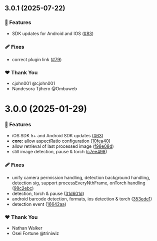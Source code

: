 ## 3.0.1 (2025-07-22)

### 🚀 Features

- SDK updates for Android and IOS ([#83](https://github.com/NativeScript/mlkit/pull/83))

### 🩹 Fixes

- correct plugin link ([#79](https://github.com/NativeScript/mlkit/pull/79))

### ❤️ Thank You

- cjohn001 @cjohn001
- Nandesora Tjihero @Ombuweb

# 3.0.0 (2025-01-29)

### 🚀 Features

- iOS SDK 5+ and Android SDK updates ([#63](https://github.com/NativeScript/mlkit/pull/63))
- **core:** allow aspectRatio configuration ([10fea40](https://github.com/NativeScript/mlkit/commit/10fea40))
- allow retrieval of last processed image ([f98e08d](https://github.com/NativeScript/mlkit/commit/f98e08d))
- still image detection, pause & torch ([c7ee498](https://github.com/NativeScript/mlkit/commit/c7ee498))

### 🩹 Fixes

- unify camera permission handling, detection background handling, detection sig, support processEveryNthFrame, onTorch handling ([98c2ebc](https://github.com/NativeScript/mlkit/commit/98c2ebc))
- detection, torch & pause ([31d601d](https://github.com/NativeScript/mlkit/commit/31d601d))
- android barcode detection, formats, ios detection & torch ([353ede1](https://github.com/NativeScript/mlkit/commit/353ede1))
- detection event ([16642aa](https://github.com/NativeScript/mlkit/commit/16642aa))

### ❤️ Thank You

- Nathan Walker
- Osei Fortune @triniwiz